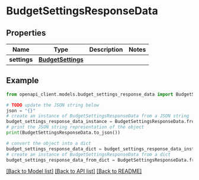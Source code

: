 # BudgetSettingsResponseData


## Properties

Name | Type | Description | Notes
------------ | ------------- | ------------- | -------------
**settings** | [**BudgetSettings**](BudgetSettings.md) |  | 

## Example

```python
from openapi_client.models.budget_settings_response_data import BudgetSettingsResponseData

# TODO update the JSON string below
json = "{}"
# create an instance of BudgetSettingsResponseData from a JSON string
budget_settings_response_data_instance = BudgetSettingsResponseData.from_json(json)
# print the JSON string representation of the object
print(BudgetSettingsResponseData.to_json())

# convert the object into a dict
budget_settings_response_data_dict = budget_settings_response_data_instance.to_dict()
# create an instance of BudgetSettingsResponseData from a dict
budget_settings_response_data_from_dict = BudgetSettingsResponseData.from_dict(budget_settings_response_data_dict)
```
[[Back to Model list]](../README.md#documentation-for-models) [[Back to API list]](../README.md#documentation-for-api-endpoints) [[Back to README]](../README.md)



